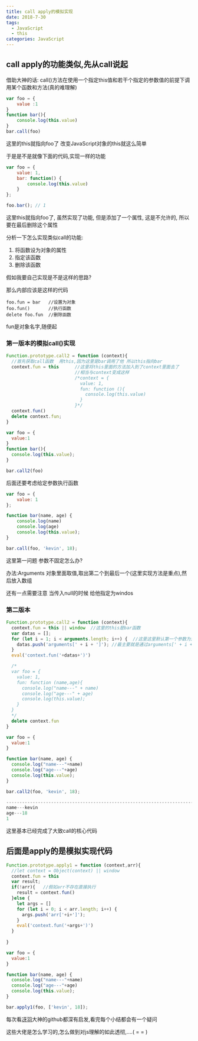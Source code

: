 ```yaml
---
title: call apply的模拟实现
date: 2018-7-30
tags: 
  - JavaScript
  - this
categories: JavaScript
---
```


## call apply的功能类似,先从call说起

借助大神的话: call()方法在使用一个指定this值和若干个指定的参数值的前提下调用某个函数和方法(真的难理解)

```javascript
var foo = {
	value :1
}
function bar(){
	console.log(this.value)
}
bar.call(foo)
```

这里的this就指向foo了 改变JavaScript对象的this就这么简单

于是是不是就像下面的代码,实现一样的功能

```JavaScript
var foo = {
    value: 1,
    bar: function() {
        console.log(this.value)
    }
};

foo.bar(); // 1
```

这里this就指向foo了, 虽然实现了功能, 但是添加了一个属性, 这是不允许的, 所以要在最后删除这个属性

分析一下怎么实现类似call的功能:

1. 将函数设为对象的属性
2. 指定该函数
3. 删除该函数

假如我要自己实现是不是这样的思路?

那么内部应该是这样的代码

```
foo.fun = bar	//设置为对象
foo.fun()	    //执行函数
delete foo.fun  //删除函数
```

fun是对象名字,随便起

### 第一版本的模拟call()实现

```JavaScript
Function.prototype.call2 = function (context){
  //首先获取call函数  用this,因为这里是bar调用了他 所以this指向bar
  context.fun = this      //这里将this里面的方法加入到了context里面去了
                          //相当与context变成这样
                          /*context = {
                            value: 1,
                            fun: function (){
                              console.log(this.value)
                            }
                          }*/
  context.fun()
  delete context.fun;
}

var foo = {
  value:1
}
function bar(){
  console.log(this.value);
}

bar.call2(foo)
```



后面还要考虑给定参数执行函数

```JavaScript
var foo = {
    value: 1
};

function bar(name, age) {
    console.log(name)
    console.log(age)
    console.log(this.value);
}

bar.call(foo, 'kevin', 18);
```

这里第一问题 参数不固定怎么办?

办法:Arguments 对象里面取值,取出第二个到最后一个(这里实现方法是重点),然后放入数组

还有一点需要注意 当传入null的时候 给他指定为windos

### 第二版本

```javascript
Function.prototype.call2 = function (context){
  context.fun = this || window  //这里的this是bar函数
  var datas = [];
  for (let i = 1; i < arguments.length; i++) {  //这里这里默认第一个参数为对象 所以取1后面
    datas.push('arguments[' + i + ']'); //最主要就是通过arguments[' + i + ']来过去参数字符串 再使用eval来解开,实现传参
  }
  eval('context.fun('+datas+')')

  /*
  var foo = {
    value: 1,
    fun: function (name,age){
      console.log("name---" + name)
      console.log("age---" + age)
      console.log(this.value);
    }
  }
  */
  delete context.fun
}

var foo = {
  value:1
}

function bar(name, age) {
  console.log("name---"+name)
  console.log("age---"+age)
  console.log(this.value);
}

bar.call2(foo, 'kevin', 18);

------------------------------------------------------------------------------------------------
name---kevin
age---18
1
```

这里基本已经完成了大致call的核心代码



## 后面是apply的是模拟实现代码

```JavaScript
Function.prototype.apply1 = function (context,arr){
  //let context = Object(context) || window
  context.fun = this
  var result;
  if(!arr){   //假如arr不存在直接执行
    result = context.fun()
  }else {
    let args = []
    for (let i = 0; i < arr.length; i++) {
      args.push('arr['+i+']');
    }
    eval('context.fun('+args+')')
  }
  
}

var foo = {
  value:1
}

function bar(name, age) {
  console.log("name---"+name)
  console.log("age---"+age)
  console.log(this.value);
}

bar.apply1(foo, ['kevin', 18]);
```

每次看[冴羽](https://github.com/mqyqingfeng)大神的github都深有启发,看完每个小结都会有一个疑问

这些大佬是怎么学习的,怎么做到对js理解的如此透彻,....( = = )








